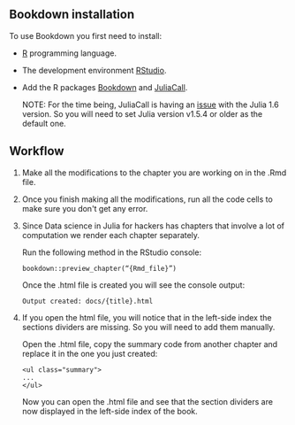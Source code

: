 ## Bookdown installation 

To use Bookdown you first need to install:
* [R](https://www.r-project.org/) programming language. 
* The development environment [RStudio](https://www.rstudio.com/).
* Add the R packages [Bookdown](https://github.com/rstudio/bookdown) and [JuliaCall]( https://github.com/Non-Contradiction/JuliaCall).
    
    NOTE: For the time being, JuliaCall is having an [issue](https://github.com/Non-Contradiction/JuliaCall/issues/164) with the Julia 1.6 version. So you will need to set Julia version v1.5.4 or older as the default one.

## Workflow

1. Make all the modifications to the chapter you are working on in the .Rmd file.

2. Once you finish making all the modifications, run all the code cells to make sure you don't get any error.

3. Since Data science in Julia for hackers has chapters that involve a lot of computation we render each chapter separately.

    Run the following method in the RStudio console:

    `bookdown::preview_chapter(“{Rmd_file}”)`
    
    Once the .html file is created you will see the console output:

    `Output created: docs/{title}.html`

4. If you open the html file, you will notice that in the left-side index the sections dividers are missing. So you will need to add them manually. 

    Open the .html file, copy the summary code from another chapter and replace it in the one you just created: 

    ```
    <ul class="summary">
    ...
    </ul>
    ```

    Now you can open the .html file and see that the section dividers are now displayed in the left-side index of the book.



